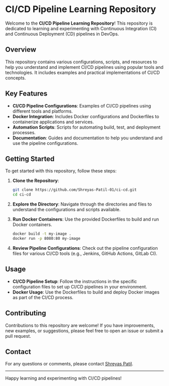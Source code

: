 # CI/CD Pipeline Learning Repository

Welcome to the **CI/CD Pipeline Learning Repository**! This repository is dedicated to learning and experimenting with Continuous Integration (CI) and Continuous Deployment (CD) pipelines in DevOps. 

## Overview

This repository contains various configurations, scripts, and resources to help you understand and implement CI/CD pipelines using popular tools and technologies. It includes examples and practical implementations of CI/CD concepts.

## Key Features

- **CI/CD Pipeline Configurations**: Examples of CI/CD pipelines using different tools and platforms.
- **Docker Integration**: Includes Docker configurations and Dockerfiles to containerize applications and services.
- **Automation Scripts**: Scripts for automating build, test, and deployment processes.
- **Documentation**: Guides and documentation to help you understand and use the pipeline configurations.

## Getting Started

To get started with this repository, follow these steps:

1. **Clone the Repository**:
    ```bash
    git clone https://github.com/Shreyas-Patil-01/ci-cd.git
    cd ci-cd
    ```

2. **Explore the Directory**: Navigate through the directories and files to understand the configurations and scripts available.

3. **Run Docker Containers**: Use the provided Dockerfiles to build and run Docker containers.
    ```bash
    docker build -t my-image .
    docker run -p 8080:80 my-image
    ```

4. **Review Pipeline Configurations**: Check out the pipeline configuration files for various CI/CD tools (e.g., Jenkins, GitHub Actions, GitLab CI).

## Usage

- **CI/CD Pipeline Setup**: Follow the instructions in the specific configuration files to set up CI/CD pipelines in your environment.
- **Docker Usage**: Use the Dockerfiles to build and deploy Docker images as part of the CI/CD process.

## Contributing

Contributions to this repository are welcome! If you have improvements, new examples, or suggestions, please feel free to open an issue or submit a pull request.

## Contact

For any questions or comments, please contact [Shreyas Patil](mailto:shreyaspatil4780@gmail.com).

---

Happy learning and experimenting with CI/CD pipelines!

